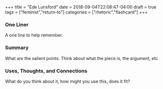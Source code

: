 +++
title = "Ede Lunsford"
date = 2018-09-04T22:08:47-04:00
draft = true
tags = ["feminist","return-to"]
categories = ["rhetoric","flashcard"]
+++
### One Liner
A one line to help remember.

### Summary
What are the salient points. Think about what the piece is, the argument, etc

### Uses, Thoughts, and Connections
What do you think about it, how might you use this, does it fit?
